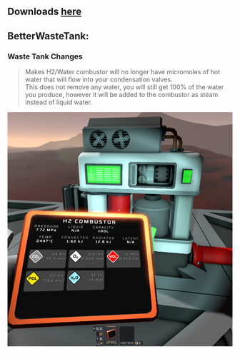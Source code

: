 ## Downloads [here](/Build/x64/Release)

## BetterWasteTank:
### Waste Tank Changes
> Makes H2/Water combustor will no longer have micromoles of hot water that will flow into your condensation valves.<br>
> This does not remove any water, you will still get 100% of the water you produce, however it will be added to the combustor as steam instead of liquid water.

![Image](../../Images/BWC/tablet_view.png)